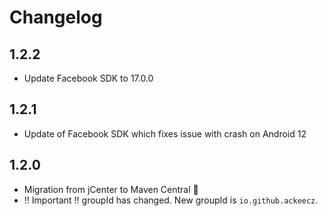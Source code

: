 # Changelog

## **1.2.2**
- Update Facebook SDK to 17.0.0

## **1.2.1**
- Update of Facebook SDK which fixes issue with crash on Android 12

## **1.2.0**
- Migration from jCenter to Maven Central 🎉
- ‼️ Important ‼️ groupId has changed. New groupId is `io.github.ackeecz`.
